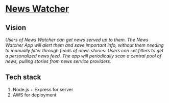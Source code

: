 # [News Watcher](http://newswatcher-env.nfq2tujsrs.eu-west-2.elasticbeanstalk.com/)
## Vision
_Users of News Watcher can get news served up to them. The News Watcher
App will alert them and save important info, without them needing to
manually filter through feeds of news stories. Users can set filters to
get a personalized news feed. The app will periodically scan a central
pool of news, pulling stories from news service providers._

## Tech stack
1. Node.js + Express for server
2. AWS for deployment

